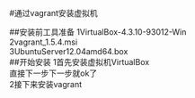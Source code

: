 #通过vagrant安装虚拟机

##安装前工具准备
1VirtualBox-4.3.10-93012-Win<br>
2vagrant_1.5.4.msi<br>
3UbuntuServer12.04amd64.box<br>
##开始安装
1首先安装虚拟机VirtualBox<br>
直接下一步下一步就ok了<br>
2接下来安装vagrant<br>
